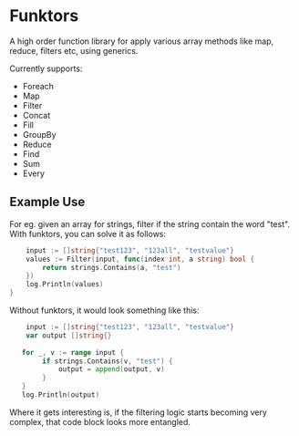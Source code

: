 # Funktors

A high order function library for apply various array methods like map, reduce, filters etc, using generics.

Currently supports:

- Foreach
- Map
- Filter
- Concat
- Fill
- GroupBy
- Reduce
- Find
- Sum
- Every

## Example Use

For eg. given an array for strings, filter if the string contain the word "test". With funktors, you can solve it as follows:

```go
    input := []string{"test123", "123all", "testvalue"}
	values := Filter(input, func(index int, a string) bool {
		return strings.Contains(a, "test")
	})
	log.Println(values)
}
```

Without funktors, it would look something like this:

```go
    input := []string{"test123", "123all", "testvalue"}
    var output []string{}
        
   for _, v := range input {
        if strings.Contains(v, "test") {
            output = append(output, v)
        }
   }
   log.Println(output)
```

Where it gets interesting is, if the filtering logic starts becoming very complex, that code block looks more entangled.